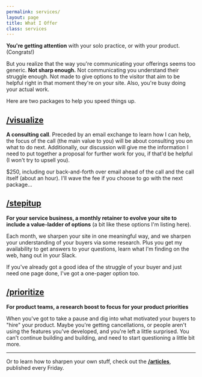 ```yaml
---
permalink: services/
layout: page
title: What I Offer
class: services
---
```


**You're getting attention** with your solo practice, or with your product. (Congrats!)

But you realize that the way you're communicating your offerings seems too generic. **Not sharp enough.** Not communicating you understand their struggle enough. Not made to give options to the visitor that aim to be helpful right in that moment they're on your site. Also, you're busy doing your actual work.

Here are two packages to help you speed things up.

## [/visualize](/visualize#details)

**A consulting call**. Preceded by an email exchange to learn how I can help, the focus of the call (the main value to you) will be about consulting you on what to do next. Additionally, our discussion will give me the information I need to put together a proposal for further work for you, if that'd be helpful (I won't try to upsell you).

$250, including our back-and-forth over email ahead of the call and the call itself (about an hour). I'll wave the fee if you choose to go with the next package...

## [/stepitup](/stepitup#details)

**For your service business, a monthly retainer to evolve your site to include a value-ladder of options** (a bit like these options I'm listing here). 

Each month, we sharpen your site in one meaningful way, and we sharpen your understanding of your buyers via some research. Plus you get my availability to get answers to your questions, learn what I'm finding on the web, hang out in your Slack.

If you've already got a good idea of the struggle of your buyer and just need one page done, I've got a one-pager option too.

## [/prioritize](/prioritize)

**For product teams, a research boost to focus for your product priorities**

When you've got to take a pause and dig into what motivated your buyers to "hire" your product. Maybe you're getting cancellations, or people aren't using the features you've developed, and you're left a little surprised. You can't continue building and building, and need to start questioning a little bit more.

---

Or to learn how to sharpen your own stuff, check out the **[/articles](/articles)**, published every Friday.
